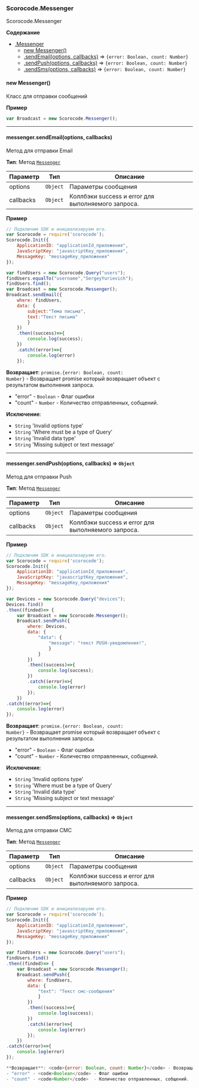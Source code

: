<a name="Scorocode.Messenger"></a>

### Scorocode.Messenger
Scorocode.Messenger

**Содержание**

* [.Messenger](#Scorocode.Messenger)
    * [new Messenger()](#new_Scorocode.Messenger_new)
    * [.sendEmail(options, callbacks)](#Scorocode.Messenger+sendEmail) ⇒ <code>{error: Boolean, count: Number}</code>
    * [.sendPush(options, callbacks)](#Scorocode.Messenger+sendPush) ⇒ <code>{error: Boolean, count: Number}</code>
    * [.sendSms(options, callbacks)](#Scorocode.Messenger+sendSms) ⇒ <code>{error: Boolean, count: Number}</code>

<a name="new_Scorocode.Messenger_new"></a>

#### new Messenger()
Класс для отправки сообщений

**Пример**
```js
var Broadcast = new Scorocode.Messenger();
```

----------------------------------------------------------------------------------------------

<a name="Scorocode.Messenger+sendEmail"></a>

#### messenger.sendEmail(options, callbacks)
Метод для отправки Email

**Тип**: Метод <code>[Messenger](#Scorocode.Messenger)</code>  

| Параметр | Тип | Описание |
| --- | --- | --- |
| options | <code>Object</code> | Параметры сообщения |
| callbacks | <code>Object</code> | Коллбэки success и error для выполняемого запроса. |

**Пример**  
```js
// Подключим SDK и инициализируем его. 
var Scorocode = require('scorocode');
Scorocode.Init({
    ApplicationID: "applicationId_приложения",
    JavaScriptKey: "javascriptKey_приложения",
    MessageKey: "messageKey_приложения"
});

var findUsers = new Scorocode.Query("users");
findUsers.equalTo("username","SergeyYurievich");
findUsers.find();
var Broadcast = new Scorocode.Messenger();
Broadcast.sendEmail({
    where: findUsers,
    data: {
        subject:"Тема письма",
        text:"Текст письма"
		}
	})
    .then((success)=>{
        console.log(success);
    })
    .catch((error)=>{
        console.log(error)
    });
```
**Возвращает**: <code>promise.{error: Boolean, count: Number}</code> - Возвращает promise который возвращает объект с результатом выполнения запроса.
- "error" - <code>Boolean</code> - Флаг ошибки
- "count" - <code>Number</code>  - Количество отправленных, собщений.

**Исключение**:

- <code>String</code> 'Invalid options type'
- <code>String</code> 'Where must be a type of Query'
- <code>String</code> 'Invalid data type'
- <code>String</code> 'Missing subject or text message'

----------------------------------------------------------------------------------------------

<a name="Scorocode.Messenger+sendPush"></a>

#### messenger.sendPush(options, callbacks) ⇒ <code>Object</code>
Метод для отправки Push

**Тип**: Метод <code>[Messenger](#Scorocode.Messenger)</code>

| Параметр | Тип | Описание |
| --- | --- | --- |
| options | <code>Object</code> | Параметры сообщения |
| callbacks | <code>Object</code> | Коллбэки success и error для выполняемого запроса. |

**Пример**  
```js
// Подключим SDK и инициализируем его. 
var Scorocode = require('scorocode');
Scorocode.Init({
    ApplicationID: "applicationId_приложения",
    JavaScriptKey: "javascriptKey_приложения",
    MessageKey: "messageKey_приложения"
});

var Devices = new Scorocode.Query("devices");
Devices.find()
.then((finded)=> {
    var Broadcast = new Scorocode.Messenger();
    Broadcast.sendPush({
        where: Devices,
        data: {
            "data": {
                "message": "текст PUSH-уведомления!",
                }           
            }
        })
        .then((success)=>{
            console.log(success);
        })
        .catch((error)=>{
            console.log(error)
        });
    })
.catch((error)=>{
    console.log(error)
});

```

**Возвращает**: <code>promise.{error: Boolean, count: Number}</code> - Возвращает promise который возвращает объект с результатом выполнения запроса.
- "error" - <code>Boolean</code> - Флаг ошибки
- "count" - <code>Number</code>  - Количество отправленных, собщений.

**Исключение**:

- <code>String</code> 'Invalid options type'
- <code>String</code> 'Where must be a type of Query'
- <code>String</code> 'Invalid data type'
- <code>String</code> 'Missing subject or text message'



----------------------------------------------------------------------------------------------

<a name="Scorocode.Messenger+sendSms"></a>

#### messenger.sendSms(options, callbacks) ⇒ <code>Object</code>
Метод для отправки СМС

**Тип**: Метод <code>[Messenger](#Scorocode.Messenger)</code>  

| Параметр | Тип | Описание |
| --- | --- | --- |
| options | <code>Object</code> | Параметры сообщения |
| callbacks | <code>Object</code> | Коллбэки success и error для выполняемого запроса. |

**Пример**  
```js
// Подключим SDK и инициализируем его. 
var Scorocode = require('scorocode');
Scorocode.Init({
    ApplicationID: "applicationId_приложения",
    JavaScriptKey: "javascriptKey_приложения",
    MessageKey: "messageKey_приложения"
});

var findUsers = new Scorocode.Query("users");
findUsers.find()
.then((finded)=> {
    var Broadcast = new Scorocode.Messenger();
    Broadcast.sendPush({
        where: findUsers,
        data: {
            "text": "Текст смс-сообщения"     
            }
        })
        .then((success)=>{
            console.log(success);
        })
        .catch((error)=>{
            console.log(error)
        });
    })
.catch((error)=>{
    console.log(error)
});

**Возвращает**: <code>{error: Boolean, count: Number}</code> - Возвращает promise который возвращает объект с результатом выполнения запроса.
- "error" - <code>Boolean</code> - Флаг ошибки
- "count" - <code>Number</code>  - Количество отправленных, собщений.
